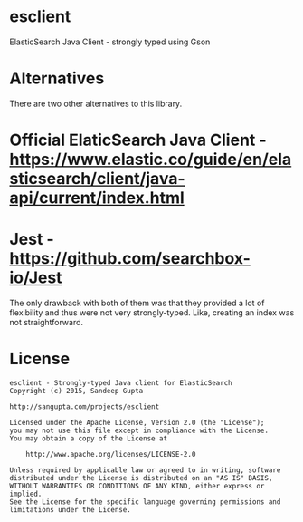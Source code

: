 # esclient
ElasticSearch Java Client - strongly typed using Gson

# Alternatives

There are two other alternatives to this library.

# Official ElaticSearch Java Client - https://www.elastic.co/guide/en/elasticsearch/client/java-api/current/index.html
# Jest - https://github.com/searchbox-io/Jest

The only drawback with both of them was that they provided a lot of flexibility and thus were not very strongly-typed. Like, 
creating an index was not straightforward.

# License

```
esclient - Strongly-typed Java client for ElasticSearch
Copyright (c) 2015, Sandeep Gupta

http://sangupta.com/projects/esclient

Licensed under the Apache License, Version 2.0 (the "License");
you may not use this file except in compliance with the License.
You may obtain a copy of the License at

    http://www.apache.org/licenses/LICENSE-2.0

Unless required by applicable law or agreed to in writing, software
distributed under the License is distributed on an "AS IS" BASIS,
WITHOUT WARRANTIES OR CONDITIONS OF ANY KIND, either express or implied.
See the License for the specific language governing permissions and
limitations under the License.
```
